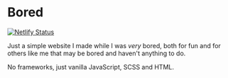 # Bored
[![Netlify Status](https://api.netlify.com/api/v1/badges/24571643-b257-4e44-a348-c941d18ad567/deploy-status)](https://app.netlify.com/sites/loving-kirch-3d0c01/deploys)

Just a simple website I made while I was _very_ bored, both for fun and for others like me that may be bored and haven't anything to do.

No frameworks, just vanilla JavaScript, SCSS and HTML.
